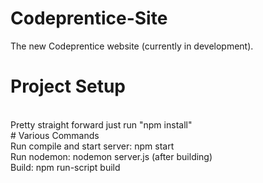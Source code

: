 # Codeprentice-Site
The new Codeprentice website (currently in development).
<br/>
# Project Setup
<br/>
Pretty straight forward just run "npm install"
<br/>
# Various Commands  
<br/>
Run compile and start server: npm start
<br/>
Run nodemon: nodemon server.js (after building)
<br/>
Build: npm run-script build
<br/>
